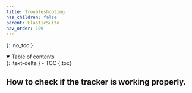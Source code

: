 ```yaml
---
title: Troubleshooting
has_children: false
parent: ElasticSuite
nav_order: 199
---
```

{: .no_toc }

<details open markdown="block">
  <summary>
    Table of contents
  </summary>
  {: .text-delta }
- TOC
{:toc}
</details>

## How to check if the tracker is working properly.




